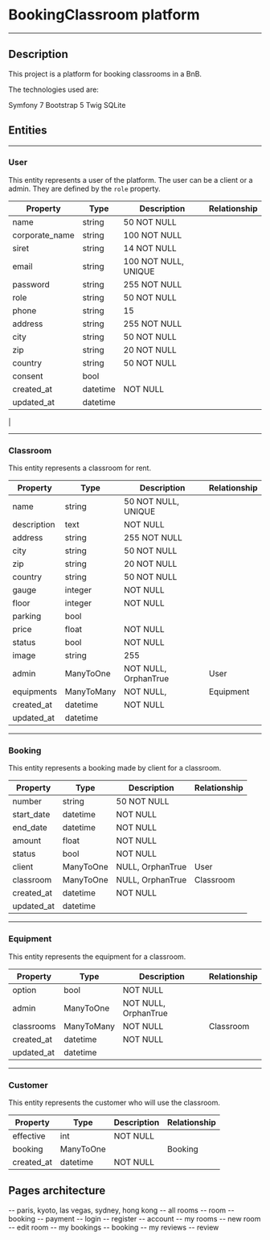 # BookingClassroom platform
---

## Description


This project is a platform for booking classrooms in a BnB.

The technologies used are:

Symfony 7
Bootstrap 5
Twig
SQLite

## Entities
---

### User

This entity represents a user of the platform. The user can be a client or a admin. They are defined by the ```role``` property.

| Property       | Type      | Description          | Relationship |
|----------------|-----------|----------------------|--------------|
| name           | string    | 50 NOT NULL          |              |
| corporate_name | string    | 100 NOT NULL         |              | 
| siret          | string    | 14 NOT NULL          |              |
| email          | string    | 100 NOT NULL, UNIQUE |              | 
| password       | string    | 255 NOT NULL         |              | 
| role           | string    | 50 NOT NULL          |              |
| phone          | string    | 15                   |              |
| address        | string    | 255 NOT NULL         |              |
| city           | string    | 50 NOT NULL          |              |
| zip            | string    | 20 NOT NULL          |              |
| country        | string    | 50 NOT NULL          |              |
| consent        | bool      |                      |              |
| created_at     | datetime  | NOT NULL             |              |
| updated_at     | datetime  |                      |              |
| 

---

### Classroom

This entity represents a classroom for rent.

| Property    | Type       | Description          | Relationship |
|-------------|------------|----------------------|--------------|
| name        | string     | 50 NOT NULL, UNIQUE  |              | 
| description | text       | NOT NULL             |              | 
| address     | string     | 255 NOT NULL         |              |
| city        | string     | 50 NOT NULL          |              |
| zip         | string     | 20 NOT NULL          |              |
| country     | string     | 50 NOT NULL          |              |
| gauge       | integer    | NOT NULL             |              |
| floor       | integer    | NOT NULL             |              |
| parking     | bool       |                      |              |
| price       | float      | NOT NULL             |              | 
| status      | bool       | NOT NULL             |              |
| image       | string     | 255                  |              |
| admin       | ManyToOne  | NOT NULL, OrphanTrue | User         |
| equipments  | ManyToMany | NOT NULL,            | Equipment    |
| created_at  | datetime   | NOT NULL             |              |
| updated_at  | datetime   |                      |              |

---

### Booking

This entity represents a booking made by client for a classroom.

| Property   | Type      | Description      | Relationship |
|------------|-----------|------------------|--------------|
| number     | string    | 50 NOT NULL      |              | 
| start_date | datetime  | NOT NULL         |              | 
| end_date   | datetime  | NOT NULL         |              | 
| amount     | float     | NOT NULL         |              |
| status     | bool      | NOT NULL         |              | 
| client     | ManyToOne | NULL, OrphanTrue | User         | 
| classroom  | ManyToOne | NULL, OrphanTrue | Classroom    |
| created_at | datetime  | NOT NULL         |              | 
| updated_at | datetime  |                  |              |

---

### Equipment

This entity represents the equipment for a classroom.

| Property   | Type       | Description          | Relationship |
|------------|------------|----------------------|--------------|
| option     | bool       | NOT NULL             |              | 
| admin      | ManyToOne  | NOT NULL, OrphanTrue |              |
| classrooms | ManyToMany | NOT NULL             | Classroom    | 
| created_at | datetime   | NOT NULL             |              |
| updated_at | datetime   |                      |              |

---

### Customer

This entity represents the customer who will use the classroom.

| Property   | Type      | Description | Relationship |
|------------|-----------|-------------|--------------|
| effective  | int       | NOT NULL    |              | 
| booking    | ManyToOne |             | Booking      | 
| created_at | datetime  | NOT NULL    |              | 

## Pages architecture

-- paris, kyoto, las vegas, sydney, hong kong -- all rooms -- room -- booking -- payment -- login -- register -- account
-- my rooms -- new room -- edit room -- my bookings -- booking -- my reviews -- review